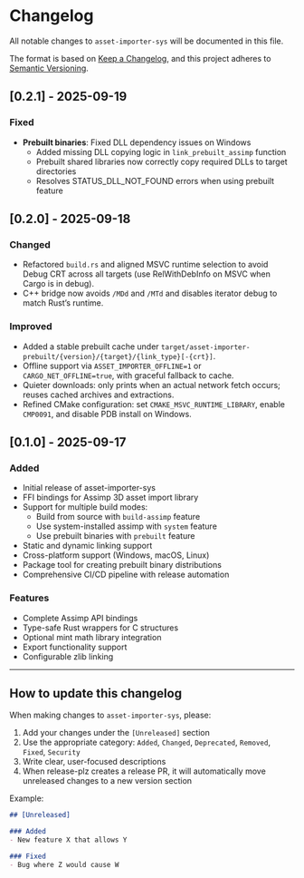 # Changelog

All notable changes to `asset-importer-sys` will be documented in this file.

The format is based on [Keep a Changelog](https://keepachangelog.com/en/1.0.0/),
and this project adheres to [Semantic Versioning](https://semver.org/spec/v2.0.0.html).

## [0.2.1] - 2025-09-19

### Fixed
- **Prebuilt binaries**: Fixed DLL dependency issues on Windows
  - Added missing DLL copying logic in `link_prebuilt_assimp` function
  - Prebuilt shared libraries now correctly copy required DLLs to target directories
  - Resolves STATUS_DLL_NOT_FOUND errors when using prebuilt feature

## [0.2.0] - 2025-09-18

### Changed
- Refactored `build.rs` and aligned MSVC runtime selection to avoid Debug CRT across all targets (use RelWithDebInfo on MSVC when Cargo is in debug).
- C++ bridge now avoids `/MDd` and `/MTd` and disables iterator debug to match Rust’s runtime.

### Improved
- Added a stable prebuilt cache under `target/asset-importer-prebuilt/{version}/{target}/{link_type}[-{crt}]`.
- Offline support via `ASSET_IMPORTER_OFFLINE=1` or `CARGO_NET_OFFLINE=true`, with graceful fallback to cache.
- Quieter downloads: only prints when an actual network fetch occurs; reuses cached archives and extractions.
- Refined CMake configuration: set `CMAKE_MSVC_RUNTIME_LIBRARY`, enable `CMP0091`, and disable PDB install on Windows.

## [0.1.0] - 2025-09-17

### Added
- Initial release of asset-importer-sys
- FFI bindings for Assimp 3D asset import library
- Support for multiple build modes:
  - Build from source with `build-assimp` feature
  - Use system-installed assimp with `system` feature
  - Use prebuilt binaries with `prebuilt` feature
- Static and dynamic linking support
- Cross-platform support (Windows, macOS, Linux)
- Package tool for creating prebuilt binary distributions
- Comprehensive CI/CD pipeline with release automation

### Features
- Complete Assimp API bindings
- Type-safe Rust wrappers for C structures
- Optional mint math library integration
- Export functionality support
- Configurable zlib linking

---

## How to update this changelog

When making changes to `asset-importer-sys`, please:

1. Add your changes under the `[Unreleased]` section
2. Use the appropriate category: `Added`, `Changed`, `Deprecated`, `Removed`, `Fixed`, `Security`
3. Write clear, user-focused descriptions
4. When release-plz creates a release PR, it will automatically move unreleased changes to a new version section

Example:
```markdown
## [Unreleased]

### Added
- New feature X that allows Y

### Fixed
- Bug where Z would cause W
```

